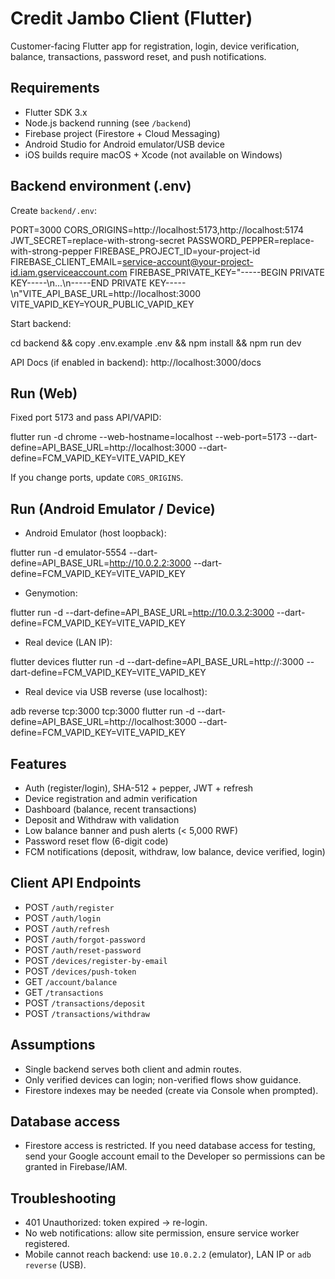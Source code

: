 # Credit Jambo Client (Flutter)

Customer-facing Flutter app for registration, login, device verification, balance, transactions, password reset, and push notifications.

## Requirements
- Flutter SDK 3.x
- Node.js backend running (see `/backend`)
- Firebase project (Firestore + Cloud Messaging)
- Android Studio for Android emulator/USB device
- iOS builds require macOS + Xcode (not available on Windows)

## Backend environment (.env)
Create `backend/.env`:

PORT=3000
CORS_ORIGINS=http://localhost:5173,http://localhost:5174
JWT_SECRET=replace-with-strong-secret
PASSWORD_PEPPER=replace-with-strong-pepper
FIREBASE_PROJECT_ID=your-project-id
FIREBASE_CLIENT_EMAIL=service-account@your-project-id.iam.gserviceaccount.com
FIREBASE_PRIVATE_KEY="-----BEGIN PRIVATE KEY-----\n...\n-----END PRIVATE KEY-----\n"VITE_API_BASE_URL=http://localhost:3000
VITE_VAPID_KEY=YOUR_PUBLIC_VAPID_KEY

Start backend:

cd backend && copy .env.example .env && npm install && npm run dev

API Docs (if enabled in backend): http://localhost:3000/docs

## Run (Web)
Fixed port 5173 and pass API/VAPID:

flutter run -d chrome --web-hostname=localhost --web-port=5173 --dart-define=API_BASE_URL=http://localhost:3000 --dart-define=FCM_VAPID_KEY=VITE_VAPID_KEY

If you change ports, update `CORS_ORIGINS`.

## Run (Android Emulator / Device)
- Android Emulator (host loopback):

flutter run -d emulator-5554 --dart-define=API_BASE_URL=http://10.0.2.2:3000 --dart-define=FCM_VAPID_KEY=VITE_VAPID_KEY

- Genymotion:

flutter run -d <genymotion-id> --dart-define=API_BASE_URL=http://10.0.3.2:3000 --dart-define=FCM_VAPID_KEY=VITE_VAPID_KEY

- Real device (LAN IP):

flutter devices
flutter run -d <device-id> --dart-define=API_BASE_URL=http://<your-lan-ip>:3000 --dart-define=FCM_VAPID_KEY=VITE_VAPID_KEY

- Real device via USB reverse (use localhost):

adb reverse tcp:3000 tcp:3000
flutter run -d <device-id> --dart-define=API_BASE_URL=http://localhost:3000 --dart-define=FCM_VAPID_KEY=VITE_VAPID_KEY

## Features
- Auth (register/login), SHA-512 + pepper, JWT + refresh
- Device registration and admin verification
- Dashboard (balance, recent transactions)
- Deposit and Withdraw with validation
- Low balance banner and push alerts (< 5,000 RWF)
- Password reset flow (6-digit code)
- FCM notifications (deposit, withdraw, low balance, device verified, login)

## Client API Endpoints
- POST `/auth/register`
- POST `/auth/login`
- POST `/auth/refresh`
- POST `/auth/forgot-password`
- POST `/auth/reset-password`
- POST `/devices/register-by-email`
- POST `/devices/push-token`
- GET `/account/balance`
- GET `/transactions`
- POST `/transactions/deposit`
- POST `/transactions/withdraw`

## Assumptions
- Single backend serves both client and admin routes.
- Only verified devices can login; non-verified flows show guidance.
- Firestore indexes may be needed (create via Console when prompted).

## Database access
- Firestore access is restricted. If you need database access for testing, send your Google account email to the Developer so permissions can be granted in Firebase/IAM.

## Troubleshooting
- 401 Unauthorized: token expired → re-login.
- No web notifications: allow site permission, ensure service worker registered.
- Mobile cannot reach backend: use `10.0.2.2` (emulator), LAN IP or `adb reverse` (USB).
